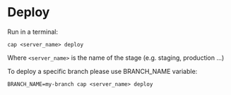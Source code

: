 # Deploy

Run in a terminal:
```
cap <server_name> deploy
```
Where ```<server_name>``` is the name of the stage (e.g. staging, production ...)

To deploy a specific branch please use BRANCH_NAME variable:
```
BRANCH_NAME=my-branch cap <server_name> deploy
```
